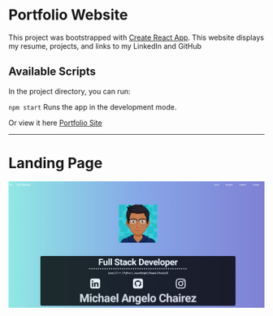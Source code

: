 # Portfolio Website

This project was bootstrapped with [Create React App](https://github.com/facebook/create-react-app).
This website displays my resume, projects, and links to my LinkedIn and GitHub


## Available Scripts

In the project directory, you can run:

 `npm start`
Runs the app in the development mode.<br />

Or view it here [Portfolio Site](https://portfolio-e7816.firebaseapp.com/)

----------------
# Landing Page

![](screenshots/landingShot.PNG)
